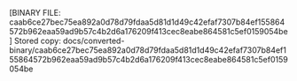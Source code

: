 [BINARY FILE: caab6ce27bec75ea892a0d78d79fdaa5d81d1d49c42efaf7307b84ef155864572b962eaa59ad9b57c4b2d6a176209f413cec8eabe864581c5ef0159054be]
Stored copy: docs/converted-binary/caab6ce27bec75ea892a0d78d79fdaa5d81d1d49c42efaf7307b84ef155864572b962eaa59ad9b57c4b2d6a176209f413cec8eabe864581c5ef0159054be
